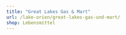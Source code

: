 ```yaml
---
title: "Great Lakes Gas & Mart"
url: /lake-orion/great-lakes-gas-und-mart/
shop: Lebensmittel
---
```

